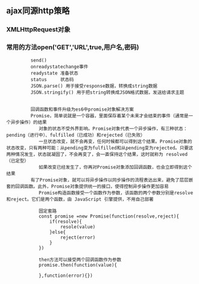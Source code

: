 ## ajax同源http策略
### XMLHttpRequest对象
### 常用的方法open('GET','URL',true,用户名,密码)
			 send()
			 onreadystatechange事件
			 readystate 准备状态
			 status 	状态码
			 JSON.parse() 用于接受response数据，转换成string数据
			 JSON.stringify() 用于把string转换成JSON格式数据，发送给请求主题


			 回调函数和事件升级为es6中promise对象解决方案
			 Promise，简单说就是一个容器，里面保存着某个未来才会结束的事件（通常是一个异步操作）的结果
			 	对象的状态不受外界影响。Promise对象代表一个异步操作，有三种状态：pending（进行中）、fulfilled（已成功）和rejected（已失败）
			 	一旦状态改变，就不会再变，任何时候都可以得到这个结果。Promise对象的状态改变，只有两种可能：从pending变为fulfilled和从pending变为rejected。只要这两种情况发生，状态就凝固了，不会再变了，会一直保持这个结果，这时就称为 resolved（已定型）
			 	如果改变已经发生了，你再对Promise对象添加回调函数，也会立即得到这个结果
			 有了Promise对象，就可以将异步操作以同步操作的流程表达出来，避免了层层嵌套的回调函数。此外，Promise对象提供统一的接口，使得控制异步操作更加容易
			 	Promise构造函数接受一个函数作为参数，该函数的两个参数分别是resolve和reject。它们是两个函数，由 JavaScript 引擎提供，不用自己部署

			 	固定套路
			 	const promise =new Promise(function(resolve,reject){
			 		if(resolve){
			 			resole(value)
			 		}else{
			 			reject(error)
			 		}
			 	})

			 	then方法可以接受两个回调函数作为参数
			 	promise.then(function(value){

			 	},function(error){})


			 	